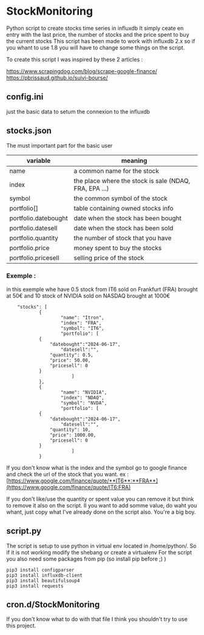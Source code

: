 # StockMonitoring
Python script to create stocks time series in influxdb
It simply ceate en entry with the last price, the number of stocks and the price spent to buy the current stocks
This script has been made to work with influxdb 2.x so if you whant to use 1.8 you will have to change some things on the script.

To create this script I was inspired by these 2 articles : 

https://www.scrapingdog.com/blog/scrape-google-finance/
https://pbrissaud.github.io/suivi-bourse/

## config.ini
just the basic data to setum the connexion to the influxdb

## stocks.json
The must important part for the basic user

| variable                      | meaning                                                |
|-------------------------------|--------------------------------------------------------|
| name                          | a common name for the stock                            |
| index                         | the place where the stock is sale (NDAQ, FRA, EPA ...) |
| symbol                        | the common symbol of the stock                         |
| portfolio[]                   | table containing owned stocks info                     |
| portfolio.datebought          | date when the stock has been bought                    |
| portfolio.datesell            | date when the stock has been sold                      |
| portfolio.quantity            | the number of stock that you have                      |
| portfolio.price               | money spent to buy the stocks                          |
| portfolio.pricesell           | selling price of the stock                             |


### Exemple : 

in this exemple whe have 0.5 stock from IT6 sold on Frankfurt (FRA) brought at 50€ and 10 stock of NVIDIA sold on NASDAQ brought at 1000€

        "stocks": [
                {
                        "name": "Itron",
                        "index": "FRA",
                        "symbol": "IT6",
                        "portfolio": [
				{	
					"datebought":"2024-06-17",
     					"datesell":"",
					"quantity": 0.5,
					"price": 50.00,
					"pricesell": 0
				}
                            ]
                },
                {
                        "name": "NVIDIA",
                        "index": "NDAQ",
                        "symbol": "NVDA",
                        "portfolio": [
				{	
					"datebought":"2024-06-17",
     					"datesell":"",
					"quantity": 10,
					"price": 1000.00,
					"pricesell": 0
				}
                            ]
                }
If you don't know what is the index and the symbol go to google finance and check the url of the stock that you want. ex : [https://www.google.com/finance/quote/**IT6**:**FRA**](https://www.google.com/finance/quote/IT6:FRA)

If you don't like/use the quantity or spent value you can remove it but think to remove it also on the script. Il you want to add somme value, do waht you whant, just copy what I've already done on the script also. You're a big boy.

## script.py 
The script is setup to use python in virtual env located in /home/python/. So if it is not working modify the shebang or create a virtualenv
For the script you also need some packages from pip (so install pip before ;) )

    pip3 install configparser
    pip3 install influxdb-client
    pip3 install beautifulsoup4
    pip3 install requests

## cron.d/StockMonitoring

If you don't know what to do with that file I think you shouldn't try to use this project.
